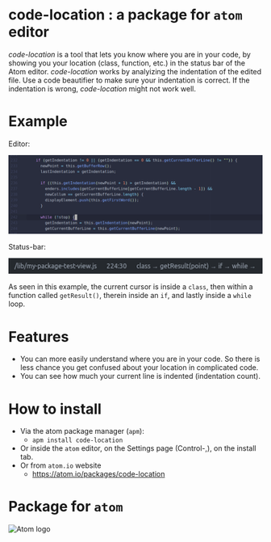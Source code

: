 # code-location : a package for `atom` editor

*code-location* is a tool that lets you know where you are in your code, by showing you your location (class, function, etc.) 
in the status bar of the Atom editor.
*code-location* works by analyizing the indentation of the edited file.
Use a code beautifier to make sure your indentation is correct. If the indentation is wrong, *code-location* might not work well.

# Example

Editor:

![Editor Screenshot](images/Function_screenshot.png)

Status-bar:

![Statusbar Screenshot](images/StatusBarLocation-big.png)

As seen in this example, the current cursor is inside a `class`, then within a function called `getResult()`, therein 
inside an `if`, and lastly inside a `while` loop.

# Features
- You can more easily understand where you are in your code. So there is less chance you get confused about your location in complicated code.
- You can see how much your current line is indented (indentation count).

# How to install

- Via the atom package manager (`apm`):
  - `apm install code-location`
- Or inside the `atom` editor, on the Settings page (Control-,), on the install tab.
- Or from `atom.io` website
  - https://atom.io/packages/code-location


# Package for `atom`

![Atom logo](https://github.githubassets.com/images/icons/emoji/atom.png)
